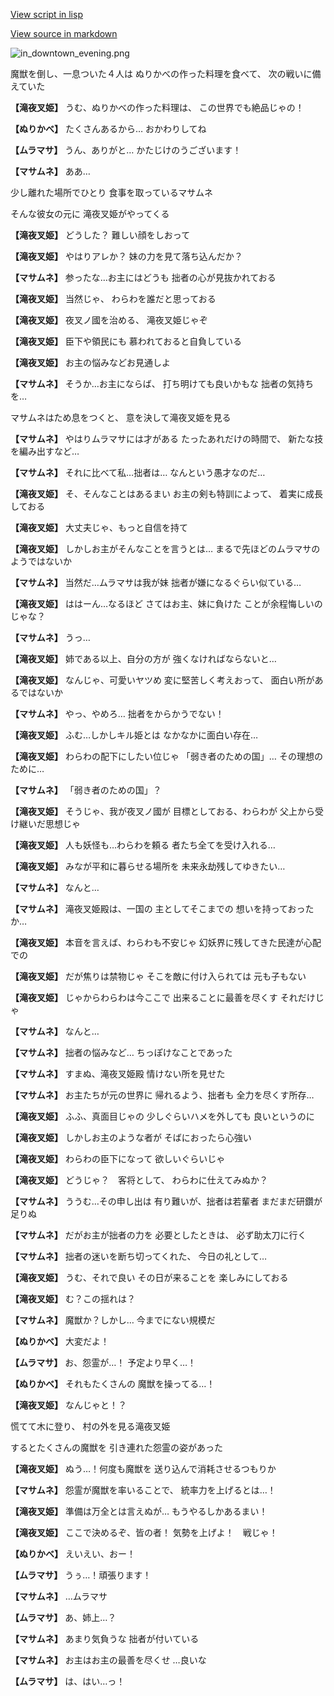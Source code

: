 [View script in lisp](../scripts/202206041.txt)

[View source in markdown](202206041.md)

![in_downtown_evening.png](../images/backgrounds/in_downtown_evening.png)

魔獣を倒し、一息ついた４人は
ぬりかべの作った料理を食べて、
次の戦いに備えていた

**【滝夜叉姫】**
うむ、ぬりかべの作った料理は、
この世界でも絶品じゃの！

**【ぬりかべ】**
たくさんあるから…
おかわりしてね

**【ムラマサ】**
うん、ありがと…
かたじけのうございます！

**【マサムネ】**
ああ…

少し離れた場所でひとり
食事を取っているマサムネ

そんな彼女の元に
滝夜叉姫がやってくる

**【滝夜叉姫】**
どうした？
難しい顔をしおって

**【滝夜叉姫】**
やはりアレか？
妹の力を見て落ち込んだか？

**【マサムネ】**
参ったな…お主にはどうも
拙者の心が見抜かれておる

**【滝夜叉姫】**
当然じゃ、
わらわを誰だと思っておる

**【滝夜叉姫】**
夜叉ノ國を治める、
滝夜叉姫じゃぞ

**【滝夜叉姫】**
臣下や領民にも
慕われておると自負している

**【滝夜叉姫】**
お主の悩みなどお見通しよ

**【マサムネ】**
そうか…お主にならば、
打ち明けても良いかもな
拙者の気持ちを…

マサムネはため息をつくと、
意を決して滝夜叉姫を見る

**【マサムネ】**
やはりムラマサには才がある
たったあれだけの時間で、
新たな技を編み出すなど…

**【マサムネ】**
それに比べて私…拙者は…
なんという愚才なのだ…

**【滝夜叉姫】**
そ、そんなことはあるまい
お主の剣も特訓によって、
着実に成長しておる

**【滝夜叉姫】**
大丈夫じゃ、もっと自信を持て

**【滝夜叉姫】**
しかしお主がそんなことを言うとは…
まるで先ほどのムラマサのようではないか

**【マサムネ】**
当然だ…ムラマサは我が妹
拙者が嫌になるぐらい似ている…

**【滝夜叉姫】**
ははーん…なるほど
さてはお主、妹に負けた
ことが余程悔しいのじゃな？

**【マサムネ】**
うっ…

**【滝夜叉姫】**
姉である以上、自分の方が
強くなければならないと…

**【滝夜叉姫】**
なんじゃ、可愛いヤツめ
変に堅苦しく考えおって、
面白い所があるではないか

**【マサムネ】**
やっ、やめろ…
拙者をからかうでない！

**【滝夜叉姫】**
ふむ…しかしキル姫とは
なかなかに面白い存在…

**【滝夜叉姫】**
わらわの配下にしたい位じゃ
「弱き者のための国」…
その理想のために…

**【マサムネ】**
「弱き者のための国」？

**【滝夜叉姫】**
そうじゃ、我が夜叉ノ國が
目標としておる、わらわが
父上から受け継いだ思想じゃ

**【滝夜叉姫】**
人も妖怪も…わらわを頼る
者たち全てを受け入れる…

**【滝夜叉姫】**
みなが平和に暮らせる場所を
未来永劫残してゆきたい…

**【マサムネ】**
なんと…

**【マサムネ】**
滝夜叉姫殿は、一国の
主としてそこまでの
想いを持っておったか…

**【滝夜叉姫】**
本音を言えば、わらわも不安じゃ
幻妖界に残してきた民達が心配での

**【滝夜叉姫】**
だが焦りは禁物じゃ
そこを敵に付け入られては
元も子もない

**【滝夜叉姫】**
じゃからわらわは今ここで
出来ることに最善を尽くす
それだけじゃ

**【マサムネ】**
なんと…

**【マサムネ】**
拙者の悩みなど…
ちっぽけなことであった

**【マサムネ】**
すまぬ、滝夜叉姫殿
情けない所を見せた

**【マサムネ】**
お主たちが元の世界に
帰れるよう、拙者も
全力を尽くす所存…

**【滝夜叉姫】**
ふふ、真面目じゃの
少しぐらいハメを外しても
良いというのに

**【滝夜叉姫】**
しかしお主のような者が
そばにおったら心強い

**【滝夜叉姫】**
わらわの臣下になって
欲しいぐらいじゃ

**【滝夜叉姫】**
どうじゃ？　客将として、
わらわに仕えてみぬか？

**【マサムネ】**
ううむ…その申し出は
有り難いが、拙者は若輩者
まだまだ研鑽が足りぬ

**【マサムネ】**
だがお主が拙者の力を
必要としたときは、
必ず助太刀に行く

**【マサムネ】**
拙者の迷いを断ち切ってくれた、
今日の礼として…

**【滝夜叉姫】**
うむ、それで良い
その日が来ることを
楽しみにしておる

**【滝夜叉姫】**
む？この揺れは？

**【マサムネ】**
魔獣か？しかし…
今までにない規模だ

**【ぬりかべ】**
大変だよ！

**【ムラマサ】**
お、怨霊が…！
予定より早く…！

**【ぬりかべ】**
それもたくさんの
魔獣を操ってる…！

**【滝夜叉姫】**
なんじゃと！？

慌てて木に登り、
村の外を見る滝夜叉姫

するとたくさんの魔獣を
引き連れた怨霊の姿があった

**【滝夜叉姫】**
ぬう…！何度も魔獣を
送り込んで消耗させるつもりか

**【マサムネ】**
怨霊が魔獣を率いることで、
統率力を上げるとは…！

**【滝夜叉姫】**
準備は万全とは言えぬが…
もうやるしかあるまい！

**【滝夜叉姫】**
ここで決めるぞ、皆の者！
気勢を上げよ！　戦じゃ！

**【ぬりかべ】**
えいえい、おー！

**【ムラマサ】**
うぅ…！頑張ります！

**【マサムネ】**
…ムラマサ

**【ムラマサ】**
あ、姉上…？

**【マサムネ】**
あまり気負うな
拙者が付いている

**【マサムネ】**
お主はお主の最善を尽くせ
…良いな

**【ムラマサ】**
は、はい…っ！
